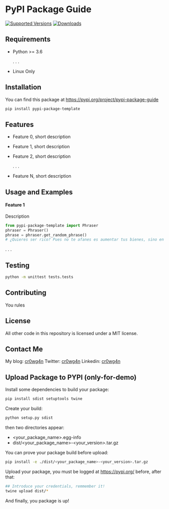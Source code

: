 
# PyPI Package Guide

[![Supported Versions](https://img.shields.io/pypi/pyversions/pypi-package-guide.svg)](https://pypi.org/project/pypi-package-guide/)
[![Downloads](https://pepy.tech/badge/pypi-package-guide/month)](https://pepy.tech/project/pypi-package-guide/)

## Requirements
 * Python >= 3.6

    . . .
    
 * Linux Only


## Installation

You can find this package at https://pypi.org/project/pypi-package-guide

```bash
pip install pypi-package-template
```

## Features
* Feature 0, short description
* Feature 1, short description
* Feature 2, short description

    . . .

* Feature N, short description



## Usage and Examples

#### Feature 1 

Description 
```python
from pypi-package-template import Phraser
phraser = Phraser()
phrase = phraser.get_random_phrase()
# ¿Quieres ser rico? Pues no te afanes es aumentar tus bienes, sino en disminuir tu codicia (Epicuro )
```

 . . .

## Testing

```bash
python -m unittest tests.tests 
```

## Contributing

You rules

## License
All other code in this repository is licensed under a MIT license.

## Contact Me

My blog: [cr0wg4n](https://cr0wg4n.medium.com/) 
Twitter: [cr0wg4n](https://twitter.com/cr0wg4n) 
Linkedin: [cr0wg4n](https://www.linkedin.com/in/cr0wg4n/) 


## Upload Package to PYPI (only-for-demo)

Install some dependencies to build your package:
```bash
pip install sdist setuptools twine
```


Create your build:
```bash
python setup.py sdist
```

then two directories appear:
- <your_package_name>.egg-info
- dist/<your_package_name>-<your_version>.tar.gz

You can prove your package build before upload:
```bash
pip install -e ./dist/<your_package_name>-<your_version>.tar.gz
```

Upload your package, you must be logged at https://pypi.org/ before, after that:
```bash
## Introduce your credentials, remmember it!
twine upload dist/*
```

And finally, you package is up!

